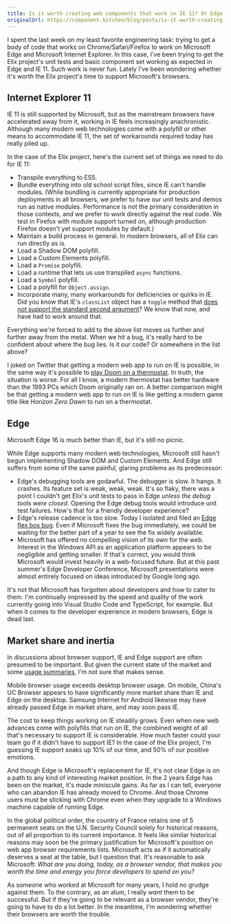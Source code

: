 ```yaml
---
title: Is it worth creating web components that work on IE 11? Or Edge?
originalUrl: https://component.kitchen/blog/posts/is-it-worth-creating-web-components-that-work-on-ie-11-or-edge
---
```


I spent the last week on my least favorite engineering task: trying to get a body of code that works on Chrome/Safari/Firefox to work on Microsoft Edge and Microsoft Internet Explorer. In this case, I've been trying to get the Elix project's unit tests and basic component set working as expected in Edge and IE 11. Such work is never fun. Lately I've been wondering whether it's worth the Elix project's time to support Microsoft's browsers.

## Internet Explorer 11

IE 11 is still supported by Microsoft, but as the mainstream browsers have accelerated away from it, working in IE feels increasingly anachronistic. Although many modern web technologies come with a polyfill or other means to accommodate IE 11, the set of workarounds required today has really piled up.

In the case of the Elix project, here's the current set of things we need to do for IE 11:

- Transpile everything to ES5.
- Bundle everything into old school script files, since IE can't handle modules. (While bundling is currently appropriate for production deployments in all browsers, we prefer to have our unit tests and demos run as native modules. Performance is not the primary consideration in those contexts, and we prefer to work directly against the real code. We test in Firefox with module support turned on, although production Firefox doesn't yet support modules by default.)
- Maintain a build process in general. In modern browsers, all of Elix can run directly as is.
- Load a Shadow DOM polyfill.
- Load a Custom Elements polyfill.
- Load a `Promise` polyfill.
- Load a runtime that lets us use transpiled `async` functions.
- Load a `Symbol` polyfill.
- Load a polyfill for `Object.assign`.
- Incorporate many, many workarounds for deficiencies or quirks in IE. Did you know that IE's `classList` object has a `toggle` method that [does _not_ support the standard second argument](https://developer.mozilla.org/en-US/docs/Web/API/Element/classList#Browser_compatibility)? We know that now, and have had to work around that.

Everything we're forced to add to the above list moves us further and further away from the metal. When we hit a bug, it's really hard to be confident about where the bug lies. Is it our code? Or somewhere in the list above?

I joked on Twitter that getting a modern web app to run on IE is possible, in the same way it's possible to [play Doom on a thermostat](https://www.youtube.com/watch?v=2T5LyEjLfP8). In truth, the situation is worse. For all I know, a modern thermostat has better hardware than the 1993 PCs which Doom originally ran on. A better comparison might be that getting a modern web app to run on IE is like getting a modern game title like _Horizon Zero Dawn_ to run on a thermostat.

## Edge

Microsoft Edge 16 is much better than IE, but it's still no picnic.

While Edge supports many modern web technologies, Microsoft still hasn't begun implementing Shadow DOM and Custom Elements. And Edge still suffers from some of the same painful, glaring problems as its predecessor:

- Edge's debugging tools are godawful. The debugger is slow. It hangs. It crashes. Its feature set is weak, weak, weak. It's so flaky, there was a point I couldn't get Elix's unit tests to pass in Edge _unless the debug tools were closed_. Opening the Edge debug tools would introduce unit test failures. How's that for a friendly developer experience?
- Edge's release cadence is too slow. Today I isolated and filed an [Edge flex box bug](https://developer.microsoft.com/en-us/microsoft-edge/platform/issues/14496746/). Even if Microsoft fixes the bug immediately, we could be waiting for the better part of a year to see the fix widely available.
- Microsoft has offered no compelling vision of its own for the web. Interest in the Windows API as an application platform appears to be negligible and getting smaller. If that's correct, you would think Microsoft would invest heavily in a web-focused future. But at this past summer's Edge Developer Conference, Microsoft presentations were almost entirely focused on ideas introduced by Google long ago.

It's not that Microsoft has forgotten about developers and how to cater to them. I'm continually impressed by the speed and quality of the work currently going into Visual Studio Code and TypeScript, for example. But when it comes to the developer experience in modern browsers, Edge is dead last.

## Market share and inertia

In discussions about browser support, IE and Edge support are often presumed to be important. But given the current state of the market and some [usage summaries](https://en.wikipedia.org/wiki/Usage_share_of_web_browsers#Summary_tables), I'm not sure that makes sense.

Mobile browser usage exceeds desktop browser usage. On mobile, China's UC Browser appears to have significantly more market share than IE and Edge on the desktop. Samsung Internet for Android likewise may have already passed Edge in market share, and may soon pass IE.

The cost to keep things working on IE steadily grows. Even when new web advances come with polyfills that run on IE, the combined weight of all that's necessary to support IE is considerable. How much faster could your team go if it didn't have to support IE? In the case of the Elix project, I'm guessing IE support soaks up 10% of our time, and 50% of our positive emotions.

And though Edge is Microsoft's replacement for IE, it's not clear Edge is on a path to any kind of interesting market position. In the 2 years Edge has been on the market, it's made miniscule gains. As far as I can tell, everyone who can abandon IE has already moved to Chrome. And those Chrome users must be sticking with Chrome even when they upgrade to a Windows machine capable of running Edge.

In the global political order, the country of France retains one of 5 permanent seats on the U.N. Security Council solely for historical reasons, out of all proportion to its current importance. It feels like similar historical reasons may soon be the primary justification for Microsoft's position on web app browser requirements lists. Microsoft acts as if it automatically deserves a seat at the table, but I question that. It's reasonable to ask Microsoft: _What are you doing, today, as a browser vendor, that makes you worth the time and energy you force developers to spend on you?_

As someone who worked at Microsoft for many years, I hold no grudge against them. To the contrary, as an alum, I really _want_ them to be successful. But if they're going to be relevant as a browser vendor, they're going to have to do a lot better. In the meantime, I'm wondering whether their browsers are worth the trouble.
